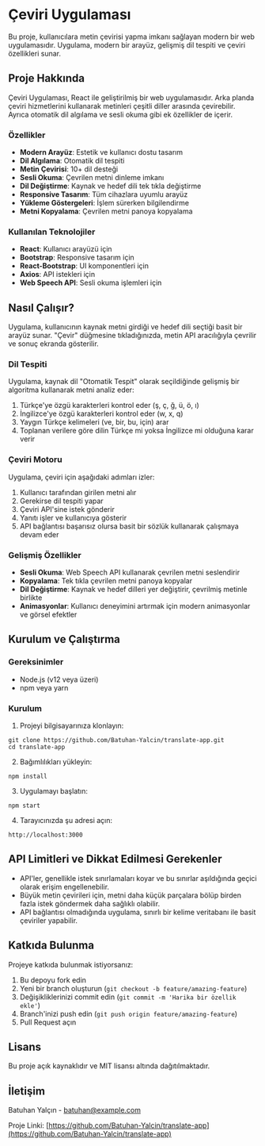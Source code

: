 # Çeviri Uygulaması

Bu proje, kullanıcılara metin çevirisi yapma imkanı sağlayan modern bir web uygulamasıdır. Uygulama, modern bir arayüz, gelişmiş dil tespiti ve çeviri özellikleri sunar.

## Proje Hakkında

Çeviri Uygulaması, React ile geliştirilmiş bir web uygulamasıdır. Arka planda çeviri hizmetlerini kullanarak metinleri çeşitli diller arasında çevirebilir. Ayrıca otomatik dil algılama ve sesli okuma gibi ek özellikler de içerir.

### Özellikler

- **Modern Arayüz**: Estetik ve kullanıcı dostu tasarım
- **Dil Algılama**: Otomatik dil tespiti
- **Metin Çevirisi**: 10+ dil desteği
- **Sesli Okuma**: Çevrilen metni dinleme imkanı
- **Dil Değiştirme**: Kaynak ve hedef dili tek tıkla değiştirme
- **Responsive Tasarım**: Tüm cihazlara uyumlu arayüz
- **Yükleme Göstergeleri**: İşlem sürerken bilgilendirme
- **Metni Kopyalama**: Çevrilen metni panoya kopyalama

### Kullanılan Teknolojiler

- **React**: Kullanıcı arayüzü için
- **Bootstrap**: Responsive tasarım için
- **React-Bootstrap**: UI komponentleri için
- **Axios**: API istekleri için
- **Web Speech API**: Sesli okuma işlemleri için

## Nasıl Çalışır?

Uygulama, kullanıcının kaynak metni girdiği ve hedef dili seçtiği basit bir arayüz sunar. "Çevir" düğmesine tıkladığınızda, metin API aracılığıyla çevrilir ve sonuç ekranda gösterilir.

### Dil Tespiti

Uygulama, kaynak dil "Otomatik Tespit" olarak seçildiğinde gelişmiş bir algoritma kullanarak metni analiz eder:

1. Türkçe'ye özgü karakterleri kontrol eder (ş, ç, ğ, ü, ö, ı)
2. İngilizce'ye özgü karakterleri kontrol eder (w, x, q)
3. Yaygın Türkçe kelimeleri (ve, bir, bu, için) arar
4. Toplanan verilere göre dilin Türkçe mi yoksa İngilizce mi olduğuna karar verir

### Çeviri Motoru

Uygulama, çeviri için aşağıdaki adımları izler:

1. Kullanıcı tarafından girilen metni alır
2. Gerekirse dil tespiti yapar
3. Çeviri API'sine istek gönderir
4. Yanıtı işler ve kullanıcıya gösterir
5. API bağlantısı başarısız olursa basit bir sözlük kullanarak çalışmaya devam eder

### Gelişmiş Özellikler

- **Sesli Okuma**: Web Speech API kullanarak çevrilen metni seslendirir
- **Kopyalama**: Tek tıkla çevrilen metni panoya kopyalar
- **Dil Değiştirme**: Kaynak ve hedef dilleri yer değiştirir, çevrilmiş metinle birlikte
- **Animasyonlar**: Kullanıcı deneyimini artırmak için modern animasyonlar ve görsel efektler

## Kurulum ve Çalıştırma

### Gereksinimler

- Node.js (v12 veya üzeri)
- npm veya yarn

### Kurulum

1. Projeyi bilgisayarınıza klonlayın:
```
git clone https://github.com/Batuhan-Yalcin/translate-app.git
cd translate-app
```

2. Bağımlılıkları yükleyin:
```
npm install
```

3. Uygulamayı başlatın:
```
npm start
```

4. Tarayıcınızda şu adresi açın:
```
http://localhost:3000
```

## API Limitleri ve Dikkat Edilmesi Gerekenler

- API'ler, genellikle istek sınırlamaları koyar ve bu sınırlar aşıldığında geçici olarak erişim engellenebilir.
- Büyük metin çevirileri için, metni daha küçük parçalara bölüp birden fazla istek göndermek daha sağlıklı olabilir.
- API bağlantısı olmadığında uygulama, sınırlı bir kelime veritabanı ile basit çeviriler yapabilir.

## Katkıda Bulunma

Projeye katkıda bulunmak istiyorsanız:

1. Bu depoyu fork edin
2. Yeni bir branch oluşturun (`git checkout -b feature/amazing-feature`)
3. Değişikliklerinizi commit edin (`git commit -m 'Harika bir özellik ekle'`)
4. Branch'inizi push edin (`git push origin feature/amazing-feature`)
5. Pull Request açın

## Lisans

Bu proje açık kaynaklıdır ve MIT lisansı altında dağıtılmaktadır.

## İletişim

Batuhan Yalçın - [batuhan@example.com](mailto:batuhan@example.com)

Proje Linki: [https://github.com/Batuhan-Yalcin/translate-app](https://github.com/Batuhan-Yalcin/translate-app)
